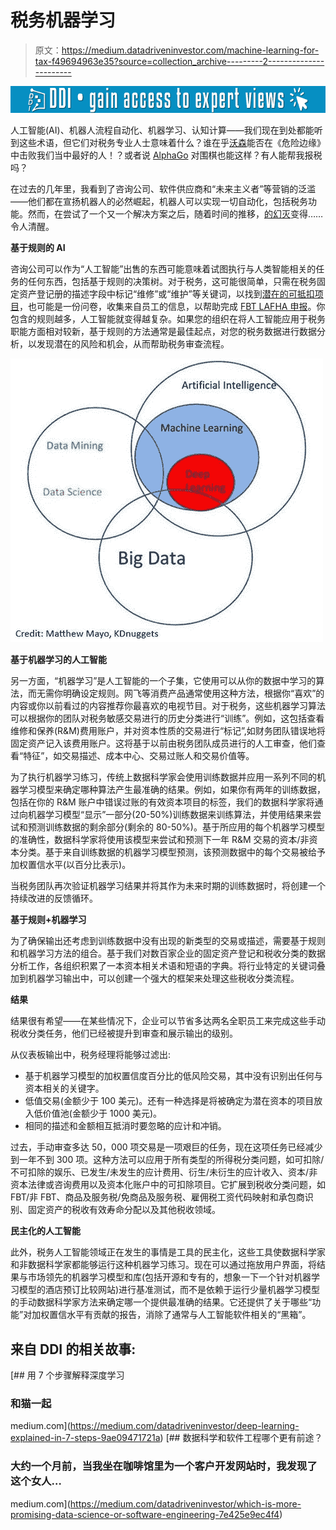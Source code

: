 # 税务机器学习

> 原文：<https://medium.datadriveninvestor.com/machine-learning-for-tax-f49694963e35?source=collection_archive---------2----------------------->

[![](img/51609503782bcb028cf3120ac9b5ee97.png)](http://www.track.datadriveninvestor.com/1B9E)

人工智能(AI)、机器人流程自动化、机器学习、认知计算——我们现在到处都能听到这些术语，但它们对税务专业人士意味着什么？谁在乎[沃森](http://www.youtube.com/watch?v=P18EdAKuC1U)能否在《危险边缘》中击败我们当中最好的人！？或者说 [AlphaGo](http://www.youtube.com/watch?v=8tq1C8spV_g) 对围棋也能这样？有人能帮我报税吗？

在过去的几年里，我看到了咨询公司、软件供应商和“未来主义者”等营销的泛滥——他们都在宣扬机器人的必然崛起，机器人可以实现一切自动化，包括税务功能。然而，在尝试了一个又一个解决方案之后，随着时间的推移，[的幻灭](http://www.gartner.com/smarterwithgartner/5-trends-emerge-in-gartner-hype-cycle-for-emerging-technologies-2018/)变得……令人清醒。

**基于规则的 AI**

咨询公司可以作为“人工智能”出售的东西可能意味着试图执行与人类智能相关的任务的任何东西，包括基于规则的决策树。对于税务，这可能很简单，只需在税务固定资产登记册的描述字段中标记“维修”或“维护”等关键词，以找到[潜在的可抵扣项目](http://www.ato.gov.au/Business/Income-and-deductions-for-business/Deductions/Repairs,-maintenance-and-replacement-expenses/)，也可能是一份问卷，收集来自员工的信息，以帮助完成 [FBT LAFHA 申报](http://www.ato.gov.au/Forms/Living-away-from-home-declarations/)。你包含的规则越多，人工智能就变得越复杂。如果您的组织在将人工智能应用于税务职能方面相对较新，基于规则的方法通常是最佳起点，对您的税务数据进行数据分析，以发现潜在的风险和机会，从而帮助税务审查流程。

![](img/0a9ca90b003d18be94aa97c892dbd616.png)

**基于机器学习的人工智能**

另一方面，“机器学习”是人工智能的一个子集，它使用可以从你的数据中学习的算法，而无需你明确设定规则。网飞等消费产品通常使用这种方法，根据你“喜欢”的内容或你以前看过的内容推荐你最喜欢的电视节目。对于税务，这些机器学习算法可以根据你的团队对税务敏感交易进行的历史分类进行“训练”。例如，这包括查看维修和保养(R&M)费用账户，并对资本性质的交易进行“标记”,如财务团队错误地将固定资产记入该费用账户。这将基于以前由税务团队成员进行的人工审查，他们查看“特征”，如交易描述、成本中心、交易过账人和交易价值等。

为了执行机器学习练习，传统上数据科学家会使用训练数据并应用一系列不同的机器学习模型来确定哪种算法产生最准确的结果。例如，如果你有两年的训练数据，包括在你的 R&M 账户中错误过账的有效资本项目的标签，我们的数据科学家将通过向机器学习模型“显示”一部分(20-50%)训练数据来训练算法，并使用结果来尝试和预测训练数据的剩余部分(剩余的 80-50%)。基于所应用的每个机器学习模型的准确性，数据科学家将使用该模型来尝试和预测下一年 R&M 交易的资本/非资本分类。基于来自训练数据的机器学习模型预测，该预测数据中的每个交易被给予加权置信水平(以百分比表示)。

当税务团队再次验证机器学习结果并将其作为未来时期的训练数据时，将创建一个持续改进的反馈循环。

**基于规则+机器学习**

为了确保输出还考虑到训练数据中没有出现的新类型的交易或描述，需要基于规则和机器学习方法的组合。基于我们对数百家企业的固定资产登记和税收分类的数据分析工作，各组织积累了一本资本相关术语和短语的字典。将行业特定的关键词叠加到机器学习输出中，可以创建一个强大的框架来处理这些税收分类流程。

**结果**

结果很有希望——在某些情况下，企业可以节省多达两名全职员工来完成这些手动税收分类任务，他们已经被提升到审查和展示输出的级别。

从仪表板输出中，税务经理将能够过滤出:

*   基于机器学习模型的加权置信度百分比的低风险交易，其中没有识别出任何与资本相关的关键字。
*   低值交易(金额少于 100 美元)。还有一种选择是将被确定为潜在资本的项目放入低价值池(金额少于 1000 美元)。
*   相同的描述和金额相互抵消时要忽略的应计和冲销。

过去，手动审查多达 50，000 项交易是一项艰巨的任务，现在这项任务已经减少到一年不到 300 项。这种方法可以应用于所有类型的所得税分类问题，如可扣除/不可扣除的娱乐、已发生/未发生的应计费用、衍生/未衍生的应计收入、资本/非资本法律或咨询费用以及资本化账户中的可扣除项目。它扩展到税收分类问题，如 FBT/非 FBT、商品及服务税/免商品及服务税、雇佣税工资代码映射和承包商识别、固定资产的税收有效寿命分配以及其他税收领域。

**民主化的人工智能**

此外，税务人工智能领域正在发生的事情是工具的民主化，这些工具使数据科学家和非数据科学家都能够运行这种机器学习练习。现在可以通过拖放用户界面，将结果与市场领先的机器学习模型和库(包括开源和专有的，想象一下一个针对机器学习模型的酒店预订比较网站)进行基准测试，而不是依赖于运行少量机器学习模型的手动数据科学家方法来确定哪一个提供最准确的结果。它还提供了关于哪些“功能”对加权置信水平有贡献的报告，消除了通常与人工智能软件相关的“黑箱”。

## 来自 DDI 的相关故事:

[](https://medium.com/datadriveninvestor/deep-learning-explained-in-7-steps-9ae09471721a) [## 用 7 个步骤解释深度学习

### 和猫一起

medium.com](https://medium.com/datadriveninvestor/deep-learning-explained-in-7-steps-9ae09471721a) [](https://medium.com/datadriveninvestor/which-is-more-promising-data-science-or-software-engineering-7e425e9ec4f4) [## 数据科学和软件工程哪个更有前途？

### 大约一个月前，当我坐在咖啡馆里为一个客户开发网站时，我发现了这个女人…

medium.com](https://medium.com/datadriveninvestor/which-is-more-promising-data-science-or-software-engineering-7e425e9ec4f4)